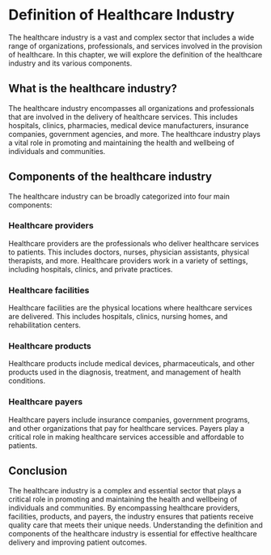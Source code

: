 Definition of Healthcare Industry
===========================================================================

The healthcare industry is a vast and complex sector that includes a wide range of organizations, professionals, and services involved in the provision of healthcare. In this chapter, we will explore the definition of the healthcare industry and its various components.

What is the healthcare industry?
--------------------------------

The healthcare industry encompasses all organizations and professionals that are involved in the delivery of healthcare services. This includes hospitals, clinics, pharmacies, medical device manufacturers, insurance companies, government agencies, and more. The healthcare industry plays a vital role in promoting and maintaining the health and wellbeing of individuals and communities.

Components of the healthcare industry
-------------------------------------

The healthcare industry can be broadly categorized into four main components:

### Healthcare providers

Healthcare providers are the professionals who deliver healthcare services to patients. This includes doctors, nurses, physician assistants, physical therapists, and more. Healthcare providers work in a variety of settings, including hospitals, clinics, and private practices.

### Healthcare facilities

Healthcare facilities are the physical locations where healthcare services are delivered. This includes hospitals, clinics, nursing homes, and rehabilitation centers.

### Healthcare products

Healthcare products include medical devices, pharmaceuticals, and other products used in the diagnosis, treatment, and management of health conditions.

### Healthcare payers

Healthcare payers include insurance companies, government programs, and other organizations that pay for healthcare services. Payers play a critical role in making healthcare services accessible and affordable to patients.

Conclusion
----------

The healthcare industry is a complex and essential sector that plays a critical role in promoting and maintaining the health and wellbeing of individuals and communities. By encompassing healthcare providers, facilities, products, and payers, the industry ensures that patients receive quality care that meets their unique needs. Understanding the definition and components of the healthcare industry is essential for effective healthcare delivery and improving patient outcomes.
